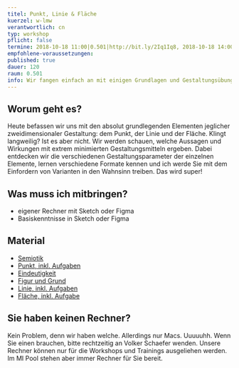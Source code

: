 ```yaml
---
titel: Punkt, Linie & Fläche
kuerzel: w-lmw
verantwortlich: cn
typ: workshop
pflicht: false
termine: 2018-10-18 11:00|0.501|http://bit.ly/2Iq1Iq8, 2018-10-18 14:00|0.501|http://bit.ly/2OvdeH9, 2018-10-18 16:00|0.501|http://bit.ly/2J6K2QY
empfohlene-voraussetzungen:
published: true
dauer: 120
raum: 0.501
info: Wir fangen einfach an mit einigen Grundlagen und Gestaltungsübungen rund um Punkt, Linie und Fläche.
---
```


## Worum geht es?
Heute befassen wir uns mit den absolut grundlegenden Elementen jeglicher zweidimensionaler Gestaltung: dem Punkt, der Linie und der Fläche. Klingt langweilig? Ist es aber nicht. Wir werden schauen, welche Aussagen und Wirkungen mit extrem minimierten Gestaltungsmitteln ergeben. Dabei entdecken wir die verschiedenen Gestaltungsparameter der einzelnen Elemente, lernen verschiedene Formate kennen und ich werde Sie mit dem Einfordern von Varianten in den Wahnsinn treiben. Das wird super!

## Was muss ich mitbringen?
- eigener Rechner mit Sketch oder Figma
- Basiskenntnisse in Sketch oder Figma

## Material
- [Semiotik](../../download/workshops/punkt-linie-flaeche/010-theorie-semiotik.pdf)
- [Punkt, inkl. Aufgaben](../../download/workshops/punkt-linie-flaeche/020-punkt.pdf)
- [Eindeutigkeit](../../download/workshops/punkt-linie-flaeche/030-eindeutigkeit.pdf)
- [Figur und Grund](../../download/workshops/punkt-linie-flaeche/060-figur-und-grund.pdf)
- [Linie, inkl. Aufgaben](../../download/workshops/punkt-linie-flaeche/040-Linie.pdf)
- [Fläche, inkl. Aufgabe ](../../download/workshops/punkt-linie-flaeche/050-Flaeche.pdf)


## Sie haben keinen Rechner?
Kein Problem, denn wir haben welche. Allerdings nur Macs. Uuuuuhh. Wenn Sie einen brauchen, bitte rechtzeitig an Volker Schaefer wenden. Unsere Rechner können nur für die Workshops und Trainings ausgeliehen werden. Im MI Pool stehen aber immer Rechner für Sie bereit.
